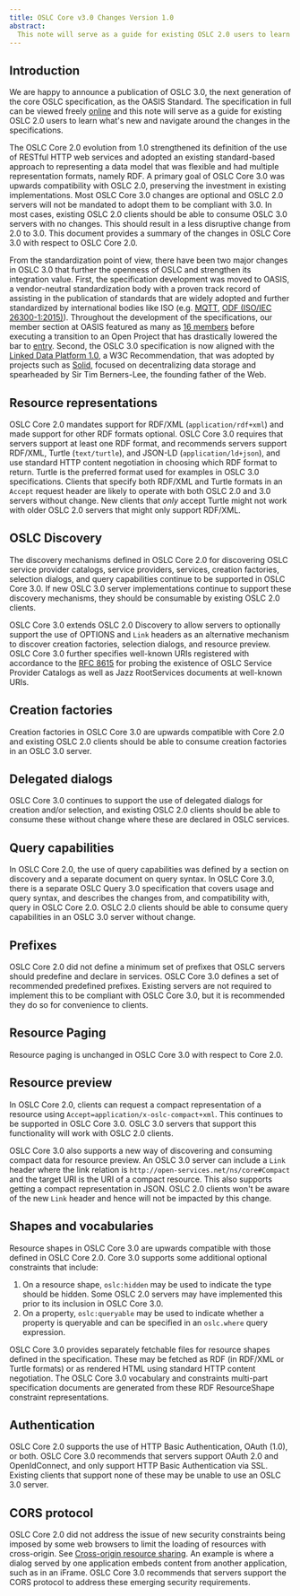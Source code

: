 ```yaml
---
title: OSLC Core v3.0 Changes Version 1.0 
abstract:
  This note will serve as a guide for existing OSLC 2.0 users to learn what's new and navigate around the changes in the specifications.
---
```


## Introduction

We are happy to announce a publication of OSLC 3.0, the next generation of the core OSLC specification, as the OASIS Standard. The specification in full can be viewed freely [online](https://docs.oasis-open-projects.org/oslc-op/core/v3.0/os/oslc-core.html) and this note will serve as a guide for existing OSLC 2.0 users to learn what's new and navigate around the changes in the specifications.

The OSLC Core 2.0 evolution from 1.0 strengthened its definition of the use of RESTful HTTP web services and adopted an existing standard-based approach to representing a data model that was flexible and had multiple representation formats, namely RDF. A primary goal of OSLC Core 3.0 was upwards compatibility with OSLC 2.0, preserving the investment in existing implementations. Most OSLC Core 3.0 changes are optional and OSLC 2.0 servers will not be mandated to adopt them to be compliant with 3.0. In most cases, existing OSLC 2.0 clients should be able to consume OSLC 3.0 servers with no changes. This should result in a less disruptive change from 2.0 to 3.0. This document provides a summary of the changes in OSLC Core 3.0 with respect to OSLC Core 2.0.

From the standardization point of view, there have been two major changes in OSLC 3.0 that further the openness of OSLC and strengthen its integration value. First, the specification development was moved to OASIS, a vendor-neutral standardization body with a proven track record of assisting in the publication of standards that are widely adopted and further standardized by international bodies like ISO (e.g. [MQTT](https://docs.oasis-open.org/mqtt/mqtt/v5.0/mqtt-v5.0.html), [ODF (ISO/IEC 26300-1:2015)](https://www.oasis-open.org/committees/tc_home.php?wg_abbrev=office)). Throughout the development of the specifications, our member section at OASIS featured as many as [16 members](https://web.archive.org/web/20170814105435/http://www.oasis-oslc.org:80/members) before executing a transition to an Open Project that has drastically lowered the bar to [entry](https://github.com/oslc-op/oslc-admin/blob/master/CONTRIBUTING.md). Second, the OSLC 3.0 specification is now aligned with the [Linked Data Platform 1.0](https://www.w3.org/TR/ldp/), a W3C Recommendation, that was adopted by projects such as [Solid](https://solidproject.org/), focused on decentralizing data storage and spearheaded by Sir Tim Berners-Lee, the founding father of the Web.

## Resource representations

OSLC Core 2.0 mandates support for RDF/XML (`application/rdf+xml`) and made support for other RDF formats optional. OSLC Core 3.0 requires that servers support at least one RDF format, and recommends servers support RDF/XML, Turtle (`text/turtle`), and JSON-LD (`application/ld+json`), and use standard HTTP content negotiation in choosing which RDF format to return. Turtle is the preferred format used for examples in OSLC 3.0 specifications. Clients that specify both RDF/XML and Turtle formats in an `Accept` request header are likely to operate with both OSLC 2.0 and 3.0 servers without change. New clients that _only_ accept Turtle might not work with older OSLC 2.0 servers that might only support RDF/XML.

## OSLC Discovery

The discovery mechanisms defined in OSLC Core 2.0 for discovering OSLC service provider catalogs, service providers, services, creation factories, selection dialogs, and query capabilities continue to be supported in OSLC Core 3.0. If new OSLC 3.0 server implementations continue to support these discovery mechanisms, they should be consumable by existing OSLC 2.0 clients.

OSLC Core 3.0 extends OSLC 2.0 Discovery to allow servers to optionally support the use of OPTIONS and `Link` headers as an alternative mechanism to discover creation factories, selection dialogs, and resource preview. OSLC Core 3.0 further specifies well-known URIs registered with accordance to the [RFC 8615](https://datatracker.ietf.org/doc/html/rfc8615) for probing the existence of OSLC Service Provider Catalogs as well as Jazz RootServices documents at well-known URIs.

## Creation factories

Creation factories in OSLC Core 3.0 are upwards compatible with Core 2.0 and existing OSLC 2.0 clients should be able to consume creation factories in an OSLC 3.0 server.

## Delegated dialogs

OSLC Core 3.0 continues to support the use of delegated dialogs for creation and/or selection, and existing OSLC 2.0 clients should be able to consume these without change where these are declared in OSLC services.

## Query capabilities

In OSLC Core 2.0, the use of query capabilities was defined by a section on discovery and a separate document on query syntax. In OSLC Core 3.0, there is a separate OSLC Query 3.0 specification that covers usage and query syntax, and describes the changes from, and compatibility with, query in OSLC Core 2.0. OSLC 2.0 clients should be able to consume query capabilities in an OSLC 3.0 server without change.

## Prefixes

OSLC Core 2.0 did not define a minimum set of prefixes that OSLC servers should predefine and declare in services. OSLC Core 3.0 defines a set of recommended predefined prefixes. Existing servers are not required to implement this to be compliant with OSLC Core 3.0, but it is recommended they do so for convenience to clients.

## Resource Paging

Resource paging is unchanged in OSLC Core 3.0 with respect to Core 2.0.

## Resource preview

In OSLC Core 2.0, clients can request a compact representation of a resource using `Accept=application/x-oslc-compact+xml`. This continues to be supported in OSLC Core 3.0. OSLC 3.0 servers that support this functionality will work with OSLC 2.0 clients.

OSLC Core 3.0 also supports a new way of discovering and consuming compact data for resource preview. An OSLC 3.0 server can include a `Link` header where the link relation is `http://open-services.net/ns/core#Compact` and the target URI is the URI of a compact resource. This also supports getting a compact representation in JSON. OSLC 2.0 clients won't be aware of the new `Link` header and hence will not be impacted by this change.

## Shapes and vocabularies

Resource shapes in OSLC Core 3.0 are upwards compatible with those defined in OSLC Core 2.0. Core 3.0 supports some additional optional constraints that include:
1. On a resource shape, `oslc:hidden` may be used to indicate the type should be hidden. Some OSLC 2.0 servers may have implemented this prior to its inclusion in OSLC Core 3.0.
2. On a property, `oslc:queryable` may be used to indicate whether a property is queryable and can be specified in an `oslc.where` query expression.

OSLC Core 3.0 provides separately fetchable files for resource shapes defined in the specification. These may be fetched as RDF (in RDF/XML or Turtle formats) or as rendered HTML using standard HTTP content negotiation. The OSLC Core 3.0 vocabulary and constraints multi-part specification documents are generated from these RDF ResourceShape constraint representations.

## Authentication

OSLC Core 2.0 supports the use of HTTP Basic Authentication, OAuth (1.0), or both. OSLC Core 3.0 recommends that servers support OAuth 2.0 and OpenIdConnect, and only support HTTP Basic Authentication via SSL. Existing clients that support none of these may be unable to use an OSLC 3.0 server.

## CORS protocol

OSLC Core 2.0 did not address the issue of new security constraints being imposed by some web browsers to limit the loading of resources with cross-origin. See [Cross-origin resource sharing](https://[https://en.wikipedia.org/wiki/Cross-origin_resource_sharing). An example is where a dialog served by one application embeds content from another application, such as in an iFrame. OSLC Core 3.0 recommends that servers support the CORS protocol to address these emerging security requirements.
